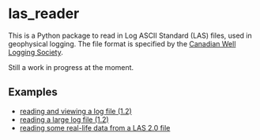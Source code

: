 las_reader
==========

This is a Python package to read in Log ASCII Standard (LAS) files, used in geophysical 
logging. The file format is specified by the 
[Canadian Well Logging Society](http://cwls.org/las_info.php). 

Still a work in progress at the moment.

Examples
--------

- [reading and viewing a log file (1.2)](http://nbviewer.ipython.org/github/kinverarity1/las-reader/blob/master/docs/reading%20and%20viewing%20a%20log%20file%20%281.2%29.ipynb)
- [reading a large log file (1.2)](http://nbviewer.ipython.org/github/kinverarity1/las-reader/blob/master/docs/reading%20a%20large%20log%20file%20%281.2%29.ipynb)
- [reading some real-life data from a LAS 2.0 file](http://nbviewer.ipython.org/github/kinverarity1/las-reader/blob/master/docs/reading%20some%20real-life%20data%20from%20a%20LAS%202.0%20file.ipynb)
